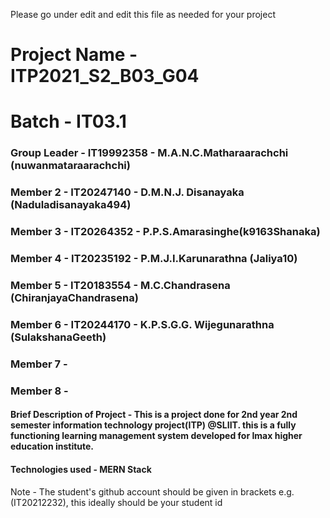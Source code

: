 Please go under edit and edit this file as needed for your project

# Project Name - ITP2021_S2_B03_G04
# Batch - IT03.1
### Group Leader - IT19992358 - M.A.N.C.Matharaarachchi (nuwanmataraarachchi)
### Member 2 - IT20247140 - D.M.N.J. Disanayaka (Naduladisanayaka494)
### Member 3 - IT20264352 - P.P.S.Amarasinghe(k9163Shanaka)
### Member 4 - IT20235192 - P.M.J.I.Karunarathna (Jaliya10)
### Member 5 - IT20183554 - M.C.Chandrasena (ChiranjayaChandrasena)
### Member 6 - IT20244170 - K.P.S.G.G. Wijegunarathna (SulakshanaGeeth)
### Member 7 - 
### Member 8 - 

#### Brief Description of Project - This is a project done for 2nd year 2nd semester information technology project(ITP) @SLIIT. this is a fully functioning learning management system developed for Imax higher education institute.
#### Technologies used - MERN Stack

Note - The student's github account should be given in brackets e.g. (IT20212232), this ideally should be your student id 

